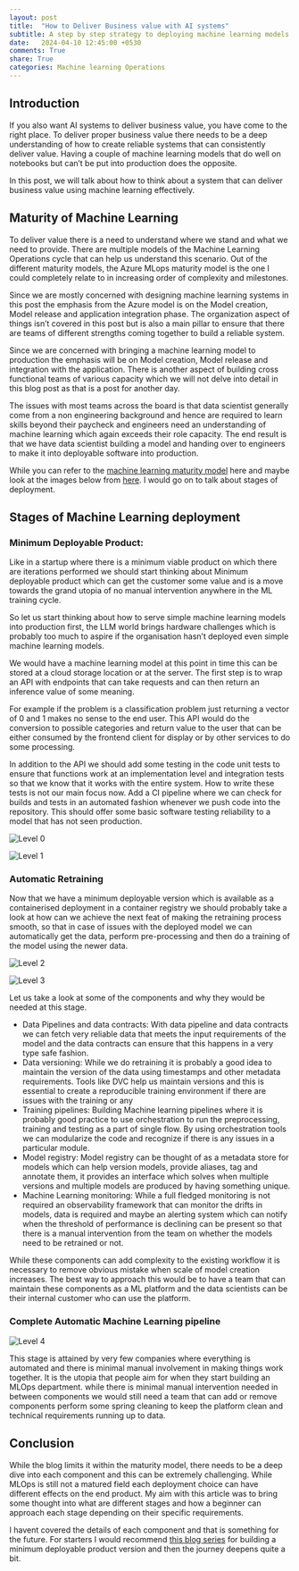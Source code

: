 ```yaml
---
layout: post
title:  "How to Deliver Business value with AI systems"
subtitle: A step by step strategy to deploying machine learning models and building a machine learning platform
date:   2024-04-10 12:45:00 +0530
comments: True
share: True
categories: Machine learning Operations
---
```

## Introduction

If you also want AI systems to deliver business value, you have come to the right place. To deliver proper business value there needs to be a deep understanding of how to create reliable systems that can consistently deliver value. Having a couple of machine learning models that do well on notebooks but can’t be put into production does the opposite.

In this post, we will talk about how to think about a system that can deliver business value using machine learning effectively.

## Maturity of Machine Learning

To deliver value there is a need to understand where we stand and what we need to provide. There are multiple models of the Machine Learning Operations cycle that can help us understand this scenario. Out of the different maturity models, the Azure MLops maturity model is the one I could completely relate to in increasing order of complexity and milestones.

Since we are mostly concerned with designing machine learning systems in this post the emphasis from the Azure model is on the Model creation, Model release and application integration phase. The organization aspect of things isn’t covered in this post but is also a main pillar to ensure that there are teams of different strengths coming together to build a reliable system.

Since we are concerned with bringing a machine learning model to production the emphasis will be on Model creation, Model release and integration with the application. There is another aspect of building cross functional teams of various capacity which we will not delve into detail in this blog post as that is a post for another day.

The issues with most teams across the board is that data scientist generally come from a non engineering background and hence are required to learn skills beyond their paycheck and engineers need an understanding of machine learning which again exceeds their role capacity. The end result is that we have data scientist building a model and handing over to engineers to make it into deployable software into production.

While you can refer to the [machine learning maturity model](https://learn.microsoft.com/en-us/azure/architecture/ai-ml/guide/mlops-maturity-model) here and maybe look at the images below from [here](https://techcommunity.microsoft.com/t5/ai-machine-learning-blog/mlops-maturity-model-with-azure-machine-learning/ba-p/3520625). I would go on to talk about stages of deployment.

## Stages of Machine Learning deployment
### Minimum Deployable Product:
Like in a startup where there is a minimum viable product on which there are iterations performed we should start thinking about Minimum deployable product which can get the customer some value and is a move towards the grand utopia of no manual intervention anywhere in the ML training cycle.

So let us start thinking about how to serve simple machine learning models into production first, the LLM world brings hardware challenges which is probably too much to aspire if the organisation hasn’t deployed even simple machine learning models.

We would have a machine learning model at this point in time this can be stored at a cloud storage location or at the server. The first step is to wrap an API with endpoints that can take requests and can then return an inference value of some meaning.

For example if the problem is a classification problem just returning a vector of 0 and 1 makes no sense to the end user. This API would do the conversion to possible categories and return value to the user that can be either consumed by the frontend client for display or by other services to do some processing.

In addition to the API we should add some testing in the code unit tests to ensure that functions work at an implementation level and integration tests so that we know that it works with the entire system. How to write these tests is not our main focus now. Add a CI pipeline where we can check for builds and tests in an automated fashion whenever we push code into the repository. This should offer some basic software testing reliability to a model that has not seen production.


![Level 0](</ml/mlops/level0.png>)

![Level 1](</ml/mlops/level1.png>)

### Automatic Retraining
Now that we have a minimum deployable version which is available as a containerised deployment in a container registry we should probably take a look at how can we achieve the next feat of making the retraining process smooth, so that in case of issues with the deployed model we can automatically get the data, perform pre-processing and then do a training of the model using the newer data.

![Level 2](</ml/mlops/level2.png>)

![Level 3](</ml/mlops/level3.png>)

Let us take a look at some of the components and why they would be needed at this stage.

- Data Pipelines and data contracts: With data pipeline and data contracts we can fetch very reliable data that meets the input requirements of the model and the data contracts can ensure that this happens in a very type safe fashion.
- Data versioning: While we do retraining it is probably a good idea to maintain the version of the data using timestamps and other metadata requirements. Tools like DVC help us maintain versions and this is essential to create a reproducible training environment if there are issues with the training or any
- Training pipelines: Building Machine learning pipelines where it is probably good practice to use orchestration to run the preprocessing, training and testing as a part of single flow. By using orchestration tools we can modularize the code and recognize if there is any issues in a particular module.
- Model registry: Model registry can be thought of as a metadata store for models which can help version models, provide aliases, tag and annotate them, it provides an interface which solves when multiple versions and multiple models are produced by having something unique.
- Machine Learning monitoring: While a full fledged monitoring is not required an observability framework that can monitor the drifts in models, data is required and maybe an alerting system which can notify when the threshold of performance is declining can be present so that there is a manual intervention from the team on whether the models need to be retrained or not.

While these components can add complexity to the existing workflow it is necessary to remove obvious mistake when scale of model creation increases. The best way to approach this would be to have a team that can maintain these components as a ML platform and the data scientists can be their internal customer who can use the platform.

### Complete Automatic Machine Learning pipeline

![Level 4](</ml/mlops/level4.png>)

This stage is attained by very few companies where everything is automated and there is minimal manual involvement in making things work together. It is the utopia that people aim for when they start building an MLOps department. while there is minimal manual intervention needed in between components we would still need a team that can add or remove components perform some spring cleaning to keep the platform clean and technical requirements running up to data.

## Conclusion
While the blog limits it within the maturity model, there needs to be a deep dive into each component and this can be extremely challenging. While MLOps is still not a matured field each deployment choice can have different effects on the end product. My aim with this article was to bring some thought into what are different stages and how a beginner can approach each stage depending on their specific requirements.

I havent covered the details of each component and that is something for the future. For starters I would recommend [this blog series](https://www.ravirajag.dev/) for building a minimum deployable product version and then the journey deepens quite a bit.
